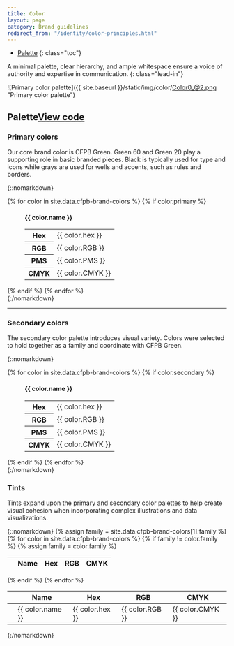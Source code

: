 ```yaml
---
title: Color
layout: page
category: Brand guidelines
redirect_from: "/identity/color-principles.html"
---
```


- [Palette](#palette)
{: class="toc"}

<div class="content-67 content-first">

A minimal palette, clear hierarchy, and ample whitespace ensure a voice of authority and expertise in communication.
{: class="lead-in"}

</div>

<div class="content-33 content-last">

![Primary color palette]({{ site.baseurl }}/static/img/color/Color0_@2.png "Primary color palette")

</div>

<h2 id="palette">Palette<span class="cf-code-link"><a href="https://github.com/cfpb/cf-theme-cfpb/blob/master/src/color-palette.less">View code <i class="cf-icon cf-icon-external-link"></i></a></span></h2>

### Primary colors
Our core brand color is CFPB Green. Green 60 and Green 20 play a supporting role in basic branded pieces. Black is typically used for type and icons while grays are used for wells and accents, such as rules and borders.

{::nomarkdown}
<div class="swatches-container__primary">
    <div class="swatches swatches__primary">
    {% for color in site.data.cfpb-brand-colors %}
        {% if color.primary %}
            <figure class="swatch swatch__primary">
                <div class="swatch_field swatch_field__{{ color.shortname }}"></div>
                <figcaption class="swatch_label">
                    <h4 class="swatch_head">{{ color.name }}</h4>
                    <table class="swatch_table">
                        <tbody>
                             <tr>
                                <th>Hex</th>
                                <td>{{ color.hex }}</td>
                            </tr>
                            <tr>
                                <th>RGB</th>
                                <td>{{ color.RGB }}</td>
                            </tr>
                            <tr>
                                <th>PMS</th>
                                <td>{{ color.PMS }}</td>
                            </tr>
                            <tr>
                                <th>CMYK</th>
                                <td>{{ color.CMYK }}</td>
                            </tr>
                        </tbody>
                    </table>
                </figcaption>
            </figure>
        {% endif %}
    {% endfor %}
</div>
</div>
{:/nomarkdown}

---

### Secondary colors
The secondary color palette introduces visual variety. Colors were selected to hold together as a family and coordinate with CFPB Green.

{::nomarkdown}
<div class="swatches">
    {% for color in site.data.cfpb-brand-colors %}
        {% if color.secondary %}
            <figure class="swatch swatch__secondary">
                <div class="swatch_field swatch_field__{{ color.shortname }}"></div>
                <figcaption class="swatch_label">
                    <h4 class="swatch_head">{{ color.name }}</h4>
                    <table class="swatch_table">
                        <tbody>
                            <tr>
                                <th>Hex</th>
                                <td>{{ color.hex }}</td>
                            </tr>
                            <tr>
                                <th>RGB</th>
                                <td>{{ color.RGB }}</td>
                            </tr>
                            <tr>
                                <th>PMS</th>
                                <td>{{ color.PMS }}</td>
                            </tr>
                            <tr>
                                <th>CMYK</th>
                                <td>{{ color.CMYK }}</td>
                            </tr>
                        </tbody>
                    </table>
                </figcaption>
            </figure>
        {% endif %}
    {% endfor %}
</div>
{:/nomarkdown}


### Tints
Tints expand upon the primary and secondary color palettes to help create visual cohesion when incorporating complex illustrations and data visualizations. 

{::nomarkdown}
    {% assign family = site.data.cfpb-brand-colors[1].family %}
    <table class="color-table">
        <thead>
            <th></th>
            <th>Name</th>
            <th>Hex</th>
            <th>RGB</th>
            <th>CMYK</th>
        </thead>
    {% for color in site.data.cfpb-brand-colors %}
        {% if family != color.family %}
        {% assign family = color.family %}
        </table>
        <table class="color-table">
            <thead>
                <th></th>
                <th>Name</th>
                <th>Hex</th>
                <th>RGB</th>
                <th>CMYK</th>
            </thead>
        {% endif %}
        <tr>
            <td class="swatch_field swatch_field__{{ color.shortname }}"></td>
            <td>{{ color.name }}</td>
            <td>{{ color.hex }}</td>
            <td>{{ color.RGB }}</td>
            <td>{{ color.CMYK }}</td>
        </tr>
    {% endfor %}
    </table>
{:/nomarkdown}
